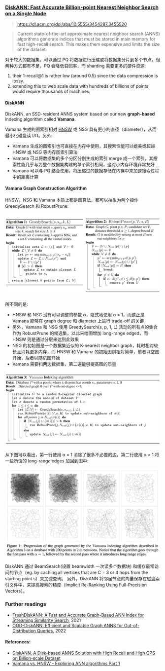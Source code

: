 ### [DiskANN: Fast Accurate Billion-point Nearest Neighbor Search on a Single Node](/assets/pdfs/DiskANN_2019.pdf)

> https://dl.acm.org/doi/abs/10.5555/3454287.3455520

> Current state-of-the-art approximate nearest neighbor search (ANNS) algorithms generate indices that must be stored in main memory for fast high-recall search. This makes them expensive and limits the size of the dataset.

对于较大的数据集，可以通过 PQ 将数据进行压缩或将数据集分片到多个节点，但两种方式都有不足，PQ 会降低召回率，而 sharding 需要更多的硬件资源:

1. their 1-recall@1 is rather low (around 0.5) since the data compression is lossy.
2. extending this to web scale data with hundreds of billions of points would require thousands of machines.

#### DiskANN

DiskANN, an SSD-resident ANNS system based on our new **graph-based** indexing algorithm called **Vamana**.

Vamana 生成的图索引相对 [HNSW](/databases/vectordb/hnsw.md) 或 NSG 具有更小的直径（diameter），从而最小化磁盘读 I/O。另外:

- Vamana 生成的图索引也可直接在内存中使用，其搜索性能可以媲美或超越 HNSW 或 NSG 等内存图索引算法
- Vamana 可以将数据集的多个分区分别生成的索引 merge 成一个索引，其搜索性能几乎与为整个数据集构建的单个索引相同，这对小内存环境非常友好
- Vamana 可以与 PQ 结合使用，将压缩过的数据存储在内存中来加速搜索过程中的距离计算

#### Vamana Graph Construction Algorithm

HNSW，NSG 和 Vamana 本质上都是图算法，都可以抽象为两个操作 GreedySearch 和 RobustPrune:

![GreedySearch and RobustPrune](/assets/images/graph_index_two_options.png)

所不同的是:

- HNSW 和 NSG 没有可以调整的参数 α，隐式地使用 α = 1，而这正是 Vamana 能够在 graph degree 和 diameter 上进行 trade-off 的关键
- 另外，Vamana 和 NSG 使用 GreedySearch(s, p, 1, L) 活动的所有点的集合作为 RobustPrune 的候选集，以此来给图增加 long-range edged，而 HNSW 则是通过分层来达到此效果
- NSG 的初始图是一个数据集近似的 K-nearest neighbor graph，耗时相对较长且消耗更多内存，而 HNSW 和 Vamana 的初始图则相对简单，前者以空图开始，后者以随机图开始
- Vamana 需要扫两边数据集，第二遍能够提高图的质量

![Vamana Indexing algorithm](/assets/images/vamana_indexing_algorithm.png)

从下图可以看出，第一行使用 α = 1 消除了很多不必要的边，第二行使用 α > 1 将一些所谓的 long-range edges 加回到图中:

![Progression of the graph generated by the Vamana](/assets/images/vamana_graph_generation.png)

DiskANN 通过 BeamSearch(设置 beamwidth 一次读多个数据块) 和缓存最常访问的节点（eg. by caching all vertices that are C = 3 or 4 hops from the starting point s）来加速查询。 另外，DiskANN 将邻居节点的向量保存在磁盘索引文件中，来提高搜索的精度（Implicit Re-Ranking Using Full-Precision Vectors）。

### Further readings

- [FreshDiskANN: A Fast and Accurate Graph-Based ANN Index for Streaming Similarity Search](/assets/pdfs/FreshDiskANN_2021.pdf), 2021
- [OOD-DiskANN: Efficient and Scalable Graph ANNS for Out-of-Distribution Queries](/assets/pdfs/OOD-DiskANN-2022.pdf), 2022

#### References:

- [DiskANN, A Disk-based ANNS Solution with High Recall and High QPS on Billion-scale Dataset](https://milvus.io/blog/2021-09-24-diskann.md)
- [Vamana vs. HNSW - Exploring ANN algorithms Part 1](https://weaviate.io/blog/ann-algorithms-vamana-vs-hnsw)
